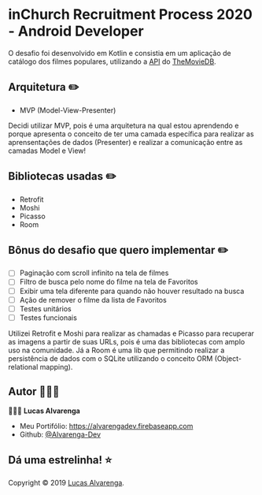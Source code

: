 # inChurch Recruitment Process 2020 - Android Developer

O desafio foi desenvolvido em Kotlin e consistia em um aplicação de catálogo dos filmes populares, utilizando a [API](https://developers.themoviedb.org/3/getting-started/introduction) do [TheMovieDB](https://www.themoviedb.org/).

## Arquitetura ✏️

- MVP (Model-View-Presenter)

Decidi utilizar MVP, pois é uma arquitetura na qual estou aprendendo e porque apresenta o conceito de ter uma camada específica para realizar as aprensentações de dados (Presenter) e realizar a comunicação entre as camadas Model e View!

## Bibliotecas usadas ✏️

- Retrofit
- Moshi
- Picasso
- Room

## Bônus do desafio que quero implementar ✏️

- [ ] Paginação com scroll infinito na tela de filmes
- [ ] Filtro de busca pelo nome do filme na tela de Favoritos
- [ ] Exibir uma tela diferente para quando não houver resultado na busca
- [ ] Ação de remover o filme da lista de Favoritos
- [ ] Testes unitários
- [ ] Testes funcionais

Utilizei Retrofit e Moshi para realizar as chamadas e Picasso para recuperar as imagens a partir de suas URLs, pois é uma das bibliotecas com amplo uso na comunidade. Já a Room é uma lib que permitindo realizar a persistência de dados com o SQLite utilizando o conceito ORM (Object-relational mapping). 


## Autor 🙋🏻‍♂️

💁🏻‍♂️ **Lucas Alvarenga**

* Meu Portifólio: https://alvarengadev.firebaseapp.com
* Github: [@Alvarenga-Dev](https://github.com/Alvarenga-Dev)

## Dá uma estrelinha! ⭐️

Copyright © 2019 [Lucas Alvarenga](https://github.com/Alvarenga-Dev). <br/>
